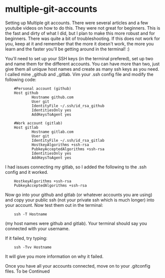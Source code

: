 # multiple-git-accounts
Setting up Multiple git accounts. There were several articles and a few youtube videos on how to do this.  They were not great for beginners. This is the fast and dirty of what I did, but I plan to make this more robust and for beginners. There was quite a bit of troubleshooting. If this does not work for you, keep at it and remember that the more it doesn't work, the more you learn and the faster you'll be getting around in the terminal! :)   

You'll need to set up your SSH keys (in the terminal prefered), set up two and name them for the different accounts. You can have more than two, just give them all uniquw host names and create as many ssh keys as you need.  I called mine _github and _gitlab.  Vim your .ssh config file and modify the following code:

        #Personal account (github)
        Host github
                Hostname github.com
                User git
                IdentityFile ~/.ssh/id_rsa_github
                IdentitiesOnly yes
                AddKeysToAgent yes

        #Work account (gitlab)
        Host gitlab
                Hostname gitlab.com
                User git
                IdentityFile ~/.ssh/id_rsa_gitlab
                HostkeyAlgorithms +ssh-rsa
                PubkeyAcceptedAlgorithms +ssh-rsa
                IdentitiesOnly yes
                AddKeysToAgent yes
        
        
I had issues connecting my gitlab, so I added the following to the .ssh config and it worked.

        HostkeyAlgorithms +ssh-rsa
        PubkeyAcceptedAlgorithms +ssh-rsa
        
 Now go into your github and gitlab (or whatever accounts you are using) and copy your public ssh (not your private ssh which is much longer) into your account.
 Now test them out in the terminal: 
 
        ssh -T Hostname 
        
 (my host names were github and gitlab). Your terminal should say you connected with your username. 
 
 If it failed, try typing: 
        
        ssh -Tvv Hostname 
        
 It will give you more information on why it failed. 
 
 Once you have all your accounts connected, move on to your .gitconfig files. To be Continued
